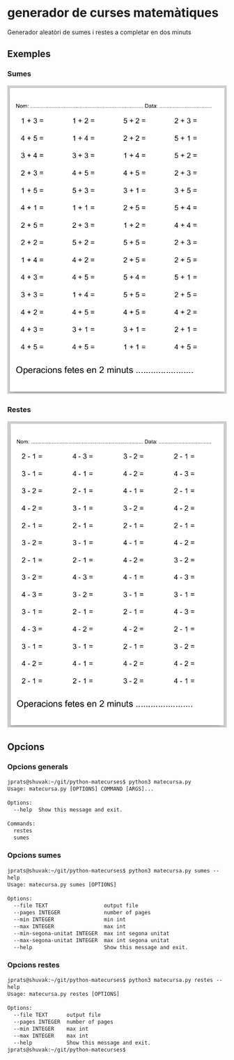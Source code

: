 # generador de curses matemàtiques

Generador aleatòri de sumes i restes a completar en dos minuts

## Exemples

### Sumes

![sumes](img/exemple_sumes.png)

### Restes

![restes](img/exemple_restes.png)

## Opcions

### Opcions generals

```
jprats@shuvak:~/git/python-matecurses$ python3 matecursa.py 
Usage: matecursa.py [OPTIONS] COMMAND [ARGS]...

Options:
  --help  Show this message and exit.

Commands:
  restes
  sumes
```
### Opcions sumes

```
jprats@shuvak:~/git/python-matecurses$ python3 matecursa.py sumes --help
Usage: matecursa.py sumes [OPTIONS]

Options:
  --file TEXT                  output file
  --pages INTEGER              number of pages
  --min INTEGER                min int
  --max INTEGER                max int
  --min-segona-unitat INTEGER  max int segona unitat
  --max-segona-unitat INTEGER  max int segona unitat
  --help                       Show this message and exit.
```
### Opcions restes

```
jprats@shuvak:~/git/python-matecurses$ python3 matecursa.py restes --help
Usage: matecursa.py restes [OPTIONS]

Options:
  --file TEXT      output file
  --pages INTEGER  number of pages
  --min INTEGER    max int
  --max INTEGER    max int
  --help           Show this message and exit.
jprats@shuvak:~/git/python-matecurses$ 
```